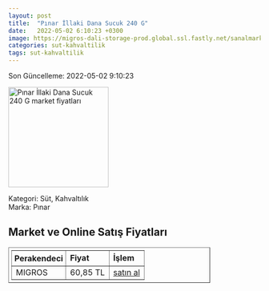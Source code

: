 ```yaml
---
layout: post
title:  "Pınar İllaki Dana Sucuk 240 G"
date:   2022-05-02 6:10:23 +0300
image: https://migros-dali-storage-prod.global.ssl.fastly.net/sanalmarket/product/14209433/14209433-7957ed-1650x1650.jpg
categories: sut-kahvaltilik
tags: sut-kahvaltilik
---
```


Son Güncelleme: 2022-05-02 9:10:23

<img src="https://migros-dali-storage-prod.global.ssl.fastly.net/sanalmarket/product/14209433/14209433-7957ed-1650x1650.jpg" width="200" alt="Pınar İllaki Dana Sucuk 240 G market fiyatları" />

Kategori: Süt, Kahvaltılık
<br />
Marka: Pınar

<h2>Market ve Online Satış Fiyatları</h2>

<table border="1" style="padding: 5px;width:80%;">
  <tr>
    <td style="padding: 5px;"><strong>Perakendeci</strong></td>
    <td><strong>Fiyat</strong></td>
    <td><strong>İşlem</strong></td>
  </tr>
  <tr>
              <td title="Migros">MIGROS</td>
              <td>60,85 TL</td>
              <td><a title="Migros" target="_blank" href="https://www.migros.com.tr/pinar-illaki-dana-sucuk-240-g-p-d8d199">satın al</a></td>
            </tr>
</table>
